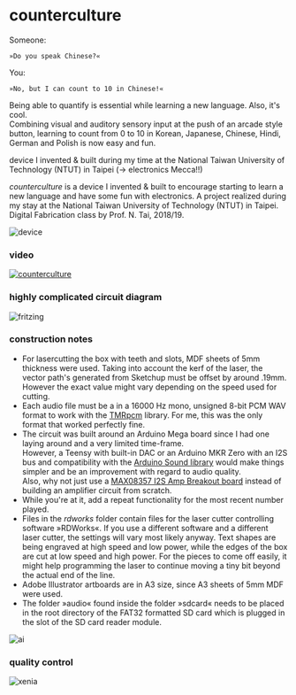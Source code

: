 # counterculture
Someone:
```
»Do you speak Chinese?«
```
You:
```
»No, but I can count to 10 in Chinese!«
```

Being able to quantify is essential while learning a new language. Also, it's cool.\
Combining visual and auditory sensory input at the push of an arcade style button, learning to count from 0 to 10 in Korean, Japanese, Chinese, Hindi, German and Polish is now easy and fun.

device I invented & built during my time at the National Taiwan University of Technology (NTUT) in Taipei (→ electronics Mecca!!) 

_counterculture_ is a device I invented & built to encourage starting to learn a new language and have some fun with electronics. A project realized during my stay at the National Taiwan University of Technology (NTUT) in Taipei.\
Digital Fabrication class by Prof. N. Tai, 2018/19.


![device](https://github.com/yaronzimmermann/counterculture/blob/master/images/device_closeup.png)


### video
[![counterculture](https://github.com/yaronzimmermann/counterculture/blob/master/images/video.png)](https://vimeo.com/322227320 "counterculture - click to watch!")


### highly complicated circuit diagram
![fritzing](https://github.com/yaronzimmermann/counterculture/blob/master/fritzing/ntut_counterculture_04_bb.png)


### construction notes
- For lasercutting the box with teeth and slots, MDF sheets of 5mm thickness were used. Taking into account the kerf of the laser, the vector path's generated from Sketchup must be offset by around .19mm. However the exact value might vary depending on the speed used for cutting.
- Each audio file must be a in a 16000 Hz mono, unsigned 8-bit PCM WAV format to work with the [TMRpcm](https://github.com/TMRh20/TMRpcm/wiki) library. For me, this was the only format that worked perfectly fine.
- The circuit was built around an Arduino Mega board since I had one laying around and a very limited time-frame.\
However, a Teensy with built-in DAC or an Arduino MKR Zero with an I2S bus and compatibility with the [Arduino Sound library](https://www.arduino.cc/en/Reference/ArduinoSound) would make things simpler and be an improvement with regard to audio quality.\
Also, why not just use a [MAX08357 I2S Amp Breakout board](https://www.adafruit.com/product/3006) instead of building an amplifier circuit from scratch.
- While you're at it, add a repeat functionality for the most recent number played.
- Files in the _rdworks_ folder contain files for the laser cutter controlling software »RDWorks«. If you use a different software and a different laser cutter, the settings will vary most likely anyway. Text shapes are being engraved at high speed and low power, while the edges of the box are cut at low speed and high power. For the pieces to come off easily, it might help programming the laser to continue moving a tiny bit beyond the actual end of the line. 
- Adobe Illustrator artboards are in A3 size, since A3 sheets of 5mm MDF were used.
- The folder »audio« found inside the folder »sdcard« needs to be placed in the root directory of the FAT32 formatted SD card which is plugged in the slot of the SD card reader module.

![ai](https://github.com/yaronzimmermann/counterculture/blob/master/illustrator/preview_artboard_example.png)

### quality control
![xenia](https://github.com/yaronzimmermann/counterculture/blob/master/images/ntut_counterculture_xenia_01_small.png "Xenia")
